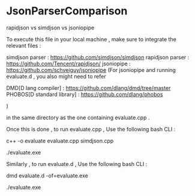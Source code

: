 # JsonParserComparison
rapidjson vs simdjson vs jsoniopipe

To execute this file in your local machine , make sure to integrate the relevant files :

simdjson parser : https://github.com/simdjson/simdjson 
rapidjson parser : https://github.com/Tencent/rapidjson/ 
jsoniopipe : https://github.com/schveiguy/jsoniopipe 
(For jsoniopipe and running evaluate.d , you also might need to refer 

DMD[D lang compiler] : https://github.com/dlang/dmd/tree/master
PHOBOS[D standard library] : https://github.com/dlang/phobos

)

in the same directory as the one containing evaluate.cpp . 

Once this is done , to run evaluate.cpp , 
Use the following bash CLI :

c++ -o evaluate evaluate.cpp simdjson.cpp

./evaluate.exe


Similarly , to run evaluate.d ,
Use the following bash CLI :

dmd evaluate.d -of=evaluate.exe

./evaluate.exe

